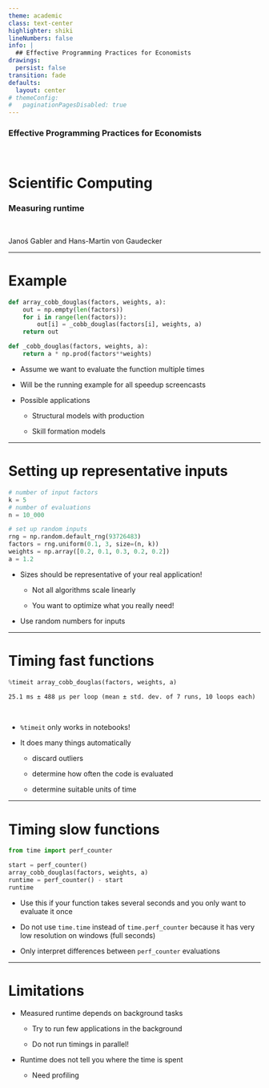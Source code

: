 ```yaml
---
theme: academic
class: text-center
highlighter: shiki
lineNumbers: false
info: |
  ## Effective Programming Practices for Economists
drawings:
  persist: false
transition: fade
defaults:
  layout: center
# themeConfig:
#   paginationPagesDisabled: true
---
```


### Effective Programming Practices for Economists

<br/>

# Scientific Computing

### Measuring runtime

<br/>

Janoś Gabler and Hans-Martin von Gaudecker

---

# Example

<div class="flex gap-4">
<div>

```python
def array_cobb_douglas(factors, weights, a):
    out = np.empty(len(factors))
    for i in range(len(factors)):
        out[i] = _cobb_douglas(factors[i], weights, a)
    return out

def _cobb_douglas(factors, weights, a):
    return a * np.prod(factors**weights)
```

</div>
<div>

- Assume we want to evaluate the function multiple times

- Will be the running example for all speedup screencasts

- Possible applications

  - Structural models with production

  - Skill formation models

</div>
</div>

---

# Setting up representative inputs

<div class="flex gap-8">
<div>

```python
# number of input factors
k = 5
# number of evaluations
n = 10_000

# set up random inputs
rng = np.random.default_rng(93726483)
factors = rng.uniform(0.1, 3, size=(n, k))
weights = np.array([0.2, 0.1, 0.3, 0.2, 0.2])
a = 1.2

```

</div>
<div>

- Sizes should be representative of your real application!

  - Not all algorithms scale linearly

  - You want to optimize what you really need!

- Use random numbers for inputs

</div>
</div>

---

# Timing fast functions

```python
%timeit array_cobb_douglas(factors, weights, a)
```

```txt
25.1 ms ± 488 µs per loop (mean ± std. dev. of 7 runs, 10 loops each)
```

<br/>

- `%timeit` only works in notebooks!

- It does many things automatically

  - discard outliers

  - determine how often the code is evaluated

  - determine suitable units of time

---

# Timing slow functions

<div class="grid grid-cols-2 gap-4">
<div>

```python
from time import perf_counter

start = perf_counter()
array_cobb_douglas(factors, weights, a)
runtime = perf_counter() - start
runtime
```

</div>
<div>

- Use this if your function takes several seconds and you only want to evaluate it once

- Do not use `time.time` instead of `time.perf_counter` because it has very low
  resolution on windows (full seconds)

- Only interpret differences between `perf_counter` evaluations

</div>
</div>

---

# Limitations

- Measured runtime depends on background tasks

  - Try to run few applications in the background

  - Do not run timings in parallel!

- Runtime does not tell you where the time is spent

  - Need profiling
